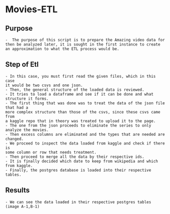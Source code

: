 # Movies-ETL

## Purpose
    -  The purpose of this script is to prepare the Amazing video data for
    then be analyzed later, it is sought in the first instance to create
    an approximation to what the ETL process would be.

## Step of Etl
    - In this case, you must first read the given files, which in this case
    it would be two csvs and one json.
    - Then, the general structure of the loaded data is reviewed.
    - It tries to load a dataframe and see if it can be done and what structure it forms.
    - The first thing that was done was to treat the data of the json file that had a
    more complex structure than those of the csvs, since these csvs came from
    a kaggle repo that in theory was treated to upload it to the page.
    - The one from the json proceeds to eliminate the series to only analyze the movies.
    - Then excess columns are eliminated and the types that are needed are changed.
    - We proceed to inspect the data loaded from kaggle and check if there is
    some column or row that needs treatment.
    - Then proceed to merge all the data by their respective ids.
    - It is finally decided which date to keep from wikipedia and which from kaggle.
    - Finally, the postgres database is loaded into their respective tables.

## Results
    - We can see the data loaded in their respective postgres tables (image A-1,B-1)